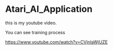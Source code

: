 # Atari_AI_Application

this is my youtube video.

You can see training process

https://www.youtube.com/watch?v=CVjnIaWjUZE
